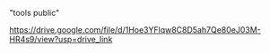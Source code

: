 "tools public" 

https://drive.google.com/file/d/1Hoe3YFlqw8C8D5ah7Qe80eJ03M-HR4s9/view?usp=drive_link
